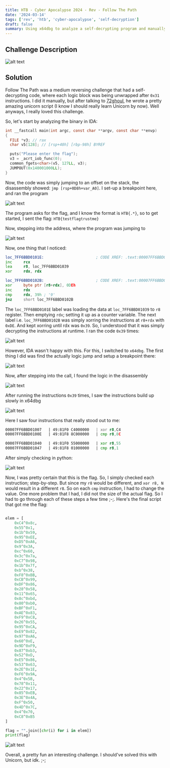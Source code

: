 ```yaml
---
title: HTB - Cyber Apocalypse 2024 - Rev - Follow The Path
date: '2024-03-14'
tags: ['rev', 'htb', 'cyber-apocalypse', 'self-decryption']
draft: false
summary: Using x64dbg to analyze a self-decrypting program and manually extracting the flag.
---
```


## Challenge Description

![alt text](/static/writeups/htb-cyberapocalypse/image-11.png)

## Solution

Follow The Path was a medium reversing challenge that had a self-decrypting code, where each logic block was being unwrapped after `0x31` instructions. I did it manually, but after talking to [72ghoul](https://github.com/hexamine22/ctfs/tree/main/Cyber-Apocalypse-2024), he wrote a pretty amazing unicorn script (I know I should really learn Unicorn by now). Well anyways, I really loved this challenge.

So, let's start by analyzing the binary in IDA:

```c
int __fastcall main(int argc, const char **argv, const char **envp)
{
  FILE *v3; // rax
  char v5[128]; // [rsp+40h] [rbp-98h] BYREF

  puts("Please enter the flag");
  v3 = _acrt_iob_func(0);
  common_fgets<char>(v5, 127LL, v3);
  JUMPOUT(0x140001000LL);
}
```

Now, the code was simply jumping to an offset on the stack, the disassembly showed: `jmp [rsp+0D8h+var_A0]`. I set-up a breakpoint here, and ran the program

![alt text](/static/writeups/htb-cyberapocalypse/image-18.png)

The program asks for the flag, and I know the format is `HTB{.*}`, so to get started, I sent the flag: `HTB{testflagtrustme}`

Now, stepping into the address, where the program was jumping to

![alt text](/static/writeups/htb-cyberapocalypse/image-19.png)

Now, one thing that I noticed:

```asm
loc_7FF6BBD0101E:                       ; CODE XREF: .text:00007FF6BBD01015↑j
inc     rcx
lea     r8, loc_7FF6BBD01039
xor     rdx, rdx

loc_7FF6BBD0102B:                       ; CODE XREF: .text:00007FF6BBD01037↓j
xor     byte ptr [r8+rdx], 0DEh
inc     rdx
cmp     rdx, 39h ; '9'
jnz     short loc_7FF6BBD0102B
```

The `loc_7FF6BBD0101E` label was loading the data at `loc_7FF6BBD01039` to `r8` register. Then emptying `rdx`; setting it up as a counter variable. The next label i.e. `loc_7FF6BBD0102B` was simply xorring the instructions at `r8+rdx` with `0xDE`. And kept xorring until rdx was `0x39`. So, I understood that it was simply decrypting the instructions at runtime. I ran the code `0x39` times:

![alt text](/static/writeups/htb-cyberapocalypse/image-20.png)

However, IDA wasn't happy with this. For this, I switched to `x64dbg`. The first thing I did was find the actually logic jump and setup a breakpoint there:

![alt text](/static/writeups/htb-cyberapocalypse/image-21.png)

Now, after stepping into the call, I found the logic in the disassembly

![alt text](/static/writeups/htb-cyberapocalypse/image-22.png)

After running the instructions `0x39` times, I saw the instructions build up slowly in x64dbg

![alt text](/static/writeups/htb-cyberapocalypse/image-23.png)

Here I saw four instructions that really stood out to me:

```asm
00007FF6BBD01007   | 49:81F0 C4000000   | xor r8,C4                                |
00007FF6BBD0100E   | 49:81F8 8C000000   | cmp r8,8C                                |

00007FF6BBD01040   | 49:81F0 55000000   | xor r8,55                                |
00007FF6BBD01047   | 49:81F8 01000000   | cmp r8,1                                 |
```

After simply checking in python:

![alt text](/static/writeups/htb-cyberapocalypse/image-24.png)

Now, I was pretty certain that this is the flag. So, I simply checked each instruction; step-by-step. But since my `r8` would be different, and `xor r8, N` would result in a different `r8`. So on each `cmp` instruction, I had to change the value. One more problem that I had, I did not the size of the actual flag. So I had to go through each of these steps a few time ;-;. Here's the final script that got me the flag:

```py:solve.py

elem = [
    0xC4^0x8c,
    0x55^0x1,
    0x1b^0x59,
    0x95^0xEE,
    0xD5^0xA6,
    0x9^0x3A,
    0xc^0x60,
    0x3c^0x7a,
    0xC7^0x98,
    0x1b^0x7f,
    0xb^0x38,
    0xF8^0xBB,
    0xCB^0x99,
    0xDF^0x86,
    0x28^0x58,
    0x11^0x65,
    0x8c^0xbd,
    0x80^0xb0,
    0xBF^0xF1,
    0xAE^0x83,
    0xF9^0xC8,
    0x26^0x55,
    0x95^0xCA,
    0xE9^0x82,
    0x97^0xA6,
    0x60^0xE,
    0x9D^0xF9,
    0x87^0xb3,
    0x52^0xD,
    0xE5^0x86,
    0x53^0x63,
    0x2E^0x1E,
    0xF6^0x9A,
    0x4^0x5B,
    0x78^0x11,
    0x22^0x17,
    0x85^0xEB,
    0x3E^0x4A,
    0xF^0x50,
    0x4D^0x7C,
    0x4^0x70,
    0xC8^0xB5
]

flag = "".join([chr(i) for i in elem])
print(flag)
```

![alt text](/static/writeups/htb-cyberapocalypse/image-25.png)

Overall, a pretty fun an interesting challenge. I should've solved this with Unicorn, but idk. ;-;
